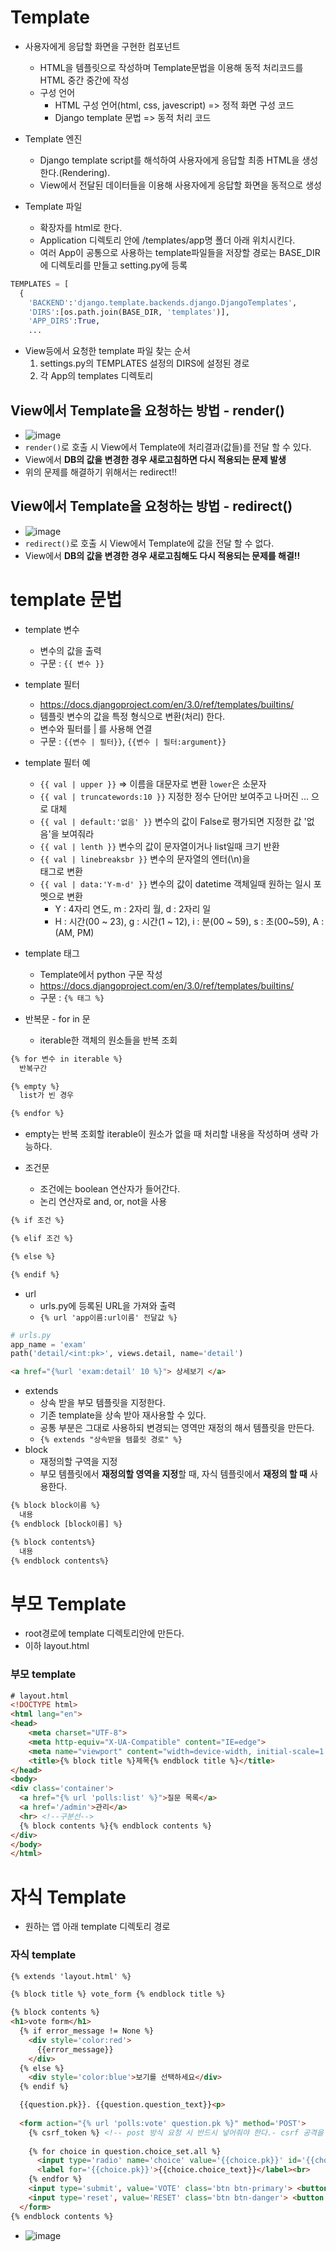 # Template
- 사용자에게 응답할 화면을 구현한 컴포넌트
  - HTML을 템플릿으로 작성하며 Template문법을 이용해 동적 처리코드를 HTML 중간 중간에 작성
  - 구성 언어
    - HTML 구성 언어(html, css, javescript) => 정적 화면 구성 코드
    - Django template 문법 => 동적 처리 코드
- Template 엔진
  - Django template script를 해석하여 사용자에게 응답할 최종 HTML을 생성한다.(Rendering).
  - View에서 전달된 데이터들을 이용해 사용자에게 응답할 화면을 동적으로 생성

- Template 파일
  - 확장자를 html로 한다.
  - Application 디렉토리 안에 /templates/app명 폴더 아래 위치시킨다.
  - 여러 App이 공통으로 사용하는 template파일들을 저장할 경로는 BASE_DIR에 디렉토리를 만들고 setting.py에 등록
```python
TEMPLATES = [
  {
    'BACKEND':'django.template.backends.django.DjangoTemplates',
    'DIRS':[os.path.join(BASE_DIR, 'templates')],
    'APP_DIRS':True,
    ...
```
- View등에서 요청한 template 파일 찾는 순서
  1. settings.py의 TEMPLATES 설정의 DIRS에 설정된 경로
  2. 각 App의 templates 디렉토리

## View에서 Template을 요청하는 방법 - render()
- ![image](https://user-images.githubusercontent.com/77317312/120095988-fe75fb00-c163-11eb-966d-3a7d7f0b1b82.png)
- `render()`로 호출 시 View에서 Template에 처리결과(값들)를 전달 할 수 있다.
- View에서 **DB의 값을 변경한 경우 새로고침하면 다시 적용되는 문제 발생**
- 위의 문제를 해결하기 위해서는 redirect!!
## View에서 Template을 요청하는 방법 - redirect()
- ![image](https://user-images.githubusercontent.com/77317312/120096051-48f77780-c164-11eb-9623-5d4b2b2e4e8e.png)
- `redirect()`로 호출 시 View에서 Template에 값을 전달 할 수 없다.
- View에서 **DB의 값을 변경한 경우 새로고침해도 다시 적용되는 문제를 해결!!**

# template 문법
- template 변수
  - 변수의 값을 출력
  - 구문 : `{{ 변수 }}`
- template 필터
  - https://docs.djangoproject.com/en/3.0/ref/templates/builtins/
  - 템플릿 변수의 값을 특정 형식으로 변환(처리) 한다.
  - 변수와 필터를 | 를 사용해 연결
  - 구문 : `{{변수 | 필터}}`, `{{변수 | 필터:argument}}`

- template 필터 예
  - `{{ val | upper }}` => 이름을 대문자로 변환 `lower`은 소문자
  - `{{ val | truncatewords:10 }}` 지정한 정수 단어만 보여주고 나머진 ... 으로 대체
  - `{{ val | default:'없음' }}` 변수의 값이 False로 평가되면 지정한 값 '없음'을 보여줘라
  - `{{ val | lenth }}` 변수의 값이 문자열이거나 list일때 크기 반환
  - `{{ val | linebreaksbr }}` 변수의 문자열의 엔터(\n)을 <br> 태그로 변환
  - `{{ val | data:'Y-m-d' }}` 변수의 값이 datetime 객체일때 원하는 일시 포멧으로 변환
    - Y : 4자리 연도, m : 2자리 월, d : 2자리 일
    - H : 시간(00 ~ 23), g : 시간(1 ~ 12), i : 분(00 ~ 59), s : 초(00~59), A : (AM, PM)

- template 태그
  - Template에서 python 구문 작성
  - https://docs.djangoproject.com/en/3.0/ref/templates/builtins/
  - 구문 : `{% 태그 %}`

- 반복문 - for in 문
  - iterable한 객체의 원소들을 반복 조회
```HTML
{% for 변수 in iterable %}
  반복구간

{% empty %}
  list가 빈 경우

{% endfor %}
```
  - empty는 반복 조회할 iterable이 원소가 없을 때 처리할 내용을 작성하며 생략 가능하다.

- 조건문
  - 조건에는 boolean 연산자가 들어간다.
  - 논리 연산자로 and, or, not을 사용
```HTML
{% if 조건 %}

{% elif 조건 %}

{% else %}

{% endif %}
```

- url
  - urls.py에 등록된 URL을 가져와 출력
  - `{% url 'app이름:url이름' 전달값 %}`
```python
# urls.py
app_name = 'exam'
path('detail/<int:pk>', views.detail, name='detail')
```
```HTML
<a href="{%url 'exam:detail' 10 %}"> 상세보기 </a>
```

- extends
  - 상속 받을 부모 템플릿을 지정한다.
  - 기존 template을 상속 받아 재사용할 수 있다.
  - 공통 부분은 그대로 사용하되 변경되는 영역만 재정의 해서 템플릿을 만든다.
  - `{% extends "상속받을 템플릿 경로" %}`
- block
  - 재정의할 구역을 지정
  - 부모 템플릿에서 **재정의할 영역을 지정**할 때, 자식 템플릿에서 **재정의 할 때** 사용한다.
```HTML
{% block block이름 %}
  내용
{% endblock [block이름] %}

{% block contents%}
  내용
{% endblock contents%}
```

# 부모 Template
- root경로에 template 디렉토리안에 만든다.
- 이하 layout.html

### 부모 template
```html
# layout.html
<!DOCTYPE html>
<html lang="en">
<head>
    <meta charset="UTF-8">
    <meta http-equiv="X-UA-Compatible" content="IE=edge">
    <meta name="viewport" content="width=device-width, initial-scale=1.0">
    <title>{% block title %}제목{% endblock title %}</title>
</head>
<body>
<div class='container'>
  <a href="{% url 'polls:list' %}">질문 목록</a>
  <a href='/admin'>관리</a>
  <hr> <!--구분선-->
  {% block contents %}{% endblock contents %}
</div>
</body>
</html>
```

# 자식 Template
- 원하는 앱 아래 template 디렉토리 경로

### 자식 template
```html
{% extends 'layout.html' %}

{% block title %} vote_form {% endblock title %}

{% block contents %}
<h1>vote form</h1>
  {% if error_message != None %}
    <div style='color:red'>
      {{error_message}}
    </div>
  {% else %}
    <div style='color:blue'>보기를 선택하세요</div>
  {% endif %}

  {{question.pk}}. {{question.question_text}}<p>
  
  <form action="{% url 'polls:vote' question.pk %}" method='POST'>
    {% csrf_token %} <!-- post 방식 요청 시 반드시 넣어줘야 한다.- csrf 공격을 방지하기 위해 token값을 생성 -->
    
    {% for choice in question.choice_set.all %}
      <input type='radio' name='choice' value='{{choice.pk}}' id='{{choice.pk}}'>
      <label for='{{choice.pk}}'>{{choice.choice_text}}</label><br>
    {% endfor %}
    <input type='submit', value='VOTE' class='btn btn-primary'> <button class='btn btn-info'>투표</button>
    <input type='reset', value='RESET' class='btn btn-danger'> <button type='reset' class='btn btn-dark'>초기화</button>
  </form>
{% endblock contents %}
```
- ![image](https://user-images.githubusercontent.com/77317312/120097280-95de4c80-c16a-11eb-866c-5b4556aad196.png)
